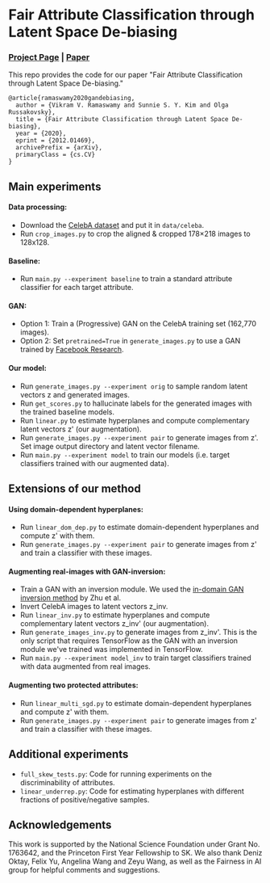 
# Fair Attribute Classification through Latent Space De-biasing

### [Project Page](https://princetonvisualai.github.io/gan-debiasing/) | [Paper](https://arxiv.org/abs/2012.01469)

This repo provides the code for our paper "Fair Attribute Classification through Latent Space De-biasing."
```
@article{ramaswamy2020gandebiasing,
  author = {Vikram V. Ramaswamy and Sunnie S. Y. Kim and Olga Russakovsky},
  title = {Fair Attribute Classification through Latent Space De-biasing},
  year = {2020}, 
  eprint = {2012.01469},
  archivePrefix = {arXiv},
  primaryClass = {cs.CV}
}
```

## Main experiments

#### Data processing:
- Download the [CelebA dataset](http://mmlab.ie.cuhk.edu.hk/projects/CelebA.html) and put it in `data/celeba`.
- Run `crop_images.py` to crop the aligned & cropped 178×218 images to 128x128.

#### Baseline:
- Run `main.py --experiment baseline` to train a standard attribute classifier for each target attribute.

#### GAN:
- Option 1: Train a (Progressive) GAN on the CelebA training set (162,770 images).
- Option 2: Set `pretrained=True` in `generate_images.py` to use a GAN trained by [Facebook Research](https://github.com/facebookresearch/pytorch_GAN_zoo).
<!--Train a progressive GAN on celeba (code here: https://github.com/facebookresearch/pytorch_GAN_zoo), save the final model in record/GAN_model/final_model.pt (or set pretrained=True in generate_images.py)-->

#### Our model:
- Run `generate_images.py --experiment orig` to sample random latent vectors z and generated images. 
- Run `get_scores.py` to hallucinate labels for the generated images with the trained baseline models.
- Run `linear.py` to estimate hyperplanes and compute complementary latent vectors z' (our augmentation).
- Run `generate_images.py --experiment pair` to generate images from z'. Set image output directory and latent vector filename.
- Run `main.py --experiment model` to train our models (i.e. target classifiers trained with our augmented data).

## Extensions of our method

#### Using domain-dependent hyperplanes:
- Run `linear_dom_dep.py` to estimate domain-dependent hyperplanes and compute z' with them.
- Run `generate_images.py --experiment pair` to generate images from z' and train a classifier with these images.

#### Augmenting real-images with GAN-inversion:
- Train a GAN with an inversion module. We used the [in-domain GAN inversion method](https://github.com/genforce/idinvert) by Zhu et al.
- Invert CelebA images to latent vectors z_inv.
- Run `linear_inv.py` to estimate hyperplanes and compute complementary latent vectors z_inv' (our augmentation).
- Run `generate_images_inv.py` to generate images from z_inv'. This is the only script that requires TensorFlow as the GAN with an inversion module we've trained was implemented in TensorFlow.
- Run `main.py --experiment model_inv` to train target classifiers trained with data augmented from real images.

#### Augmenting two protected attributes:
- Run `linear_multi_sgd.py` to estimate domain-dependent hyperplanes and compute z' with them.
- Run `generate_images.py --experiment pair` to generate images from z' and train a classifier with these images.


## Additional experiments
- `full_skew_tests.py`: Code for running experiments on the discriminability of attributes.
- `linear_underrep.py`: Code for estimating hyperplanes with different fractions of positive/negative samples.

## Acknowledgements
This work is supported by the National Science Foundation under Grant No. 1763642, and the Princeton First Year Fellowship to SK. We also thank Deniz Oktay, Felix Yu, Angelina Wang and Zeyu Wang, as well as the Fairness in AI group for helpful comments and suggestions.
